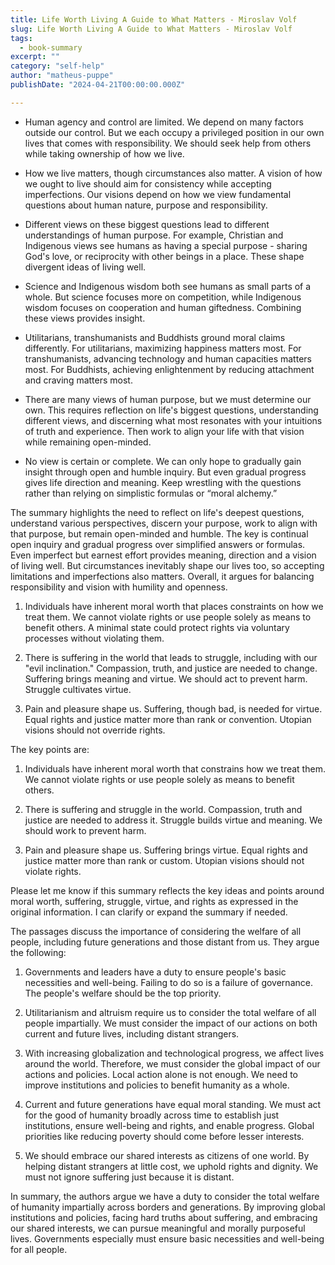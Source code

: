 ```yaml
---
title: Life Worth Living A Guide to What Matters - Miroslav Volf
slug: Life Worth Living A Guide to What Matters - Miroslav Volf
tags: 
  - book-summary
excerpt: ""
category: "self-help"
author: "matheus-puppe"
publishDate: "2024-04-21T00:00:00.000Z"

---
```

 

- Human agency and control are limited. We depend on many factors outside our control. But we each occupy a privileged position in our own lives that comes with responsibility. We should seek help from others while taking ownership of how we live.

- How we live matters, though circumstances also matter. A vision of how we ought to live should aim for consistency while accepting imperfections. Our visions depend on how we view fundamental questions about human nature, purpose and responsibility. 

- Different views on these biggest questions lead to different understandings of human purpose. For example, Christian and Indigenous views see humans as having a special purpose - sharing God's love, or reciprocity with other beings in a place. These shape divergent ideas of living well.

- Science and Indigenous wisdom both see humans as small parts of a whole. But science focuses more on competition, while Indigenous wisdom focuses on cooperation and human giftedness. Combining these views provides insight. 

- Utilitarians, transhumanists and Buddhists ground moral claims differently. For utilitarians, maximizing happiness matters most. For transhumanists, advancing technology and human capacities matters most. For Buddhists, achieving enlightenment by reducing attachment and craving matters most.

- There are many views of human purpose, but we must determine our own. This requires reflection on life's biggest questions, understanding different views, and discerning what most resonates with your intuitions of truth and experience. Then work to align your life with that vision while remaining open-minded.

- No view is certain or complete. We can only hope to gradually gain insight through open and humble inquiry. But even gradual progress gives life direction and meaning. Keep wrestling with the questions rather than relying on simplistic formulas or “moral alchemy.”

The summary highlights the need to reflect on life's deepest questions, understand various perspectives, discern your purpose, work to align with that purpose, but remain open-minded and humble. The key is continual open inquiry and gradual progress over simplified answers or formulas. Even imperfect but earnest effort provides meaning, direction and a vision of living well. But circumstances inevitably shape our lives too, so accepting limitations and imperfections also matters. Overall, it argues for balancing responsibility and vision with humility and openness.

 

1) Individuals have inherent moral worth that places constraints on how we treat them. We cannot violate rights or use people solely as means to benefit others. A minimal state could protect rights via voluntary processes without violating them.

2) There is suffering in the world that leads to struggle, including with our "evil inclination." Compassion, truth, and justice are needed to change. Suffering brings meaning and virtue. We should act to prevent harm. Struggle cultivates virtue. 

3) Pain and pleasure shape us. Suffering, though bad, is needed for virtue. Equal rights and justice matter more than rank or convention. Utopian visions should not override rights.

The key points are:

1) Individuals have inherent moral worth that constrains how we treat them. We cannot violate rights or use people solely as means to benefit others.

2) There is suffering and struggle in the world. Compassion, truth and justice are needed to address it. Struggle builds virtue and meaning. We should work to prevent harm.

3) Pain and pleasure shape us. Suffering brings virtue. Equal rights and justice matter more than rank or custom. Utopian visions should not violate rights.

Please let me know if this summary reflects the key ideas and points around moral worth, suffering, struggle, virtue, and rights as expressed in the original information. I can clarify or expand the summary if needed.

 

The passages discuss the importance of considering the welfare of all people, including future generations and those distant from us. They argue the following:

1) Governments and leaders have a duty to ensure people's basic necessities and well-being. Failing to do so is a failure of governance. The people's welfare should be the top priority. 

2) Utilitarianism and altruism require us to consider the total welfare of all people impartially. We must consider the impact of our actions on both current and future lives, including distant strangers. 

3) With increasing globalization and technological progress, we affect lives around the world. Therefore, we must consider the global impact of our actions and policies. Local action alone is not enough. We need to improve institutions and policies to benefit humanity as a whole.

4) Current and future generations have equal moral standing. We must act for the good of humanity broadly across time to establish just institutions, ensure well-being and rights, and enable progress. Global priorities like reducing poverty should come before lesser interests.

5) We should embrace our shared interests as citizens of one world. By helping distant strangers at little cost, we uphold rights and dignity. We must not ignore suffering just because it is distant.

In summary, the authors argue we have a duty to consider the total welfare of humanity impartially across borders and generations. By improving global institutions and policies, facing hard truths about suffering, and embracing our shared interests, we can pursue meaningful and morally purposeful lives. Governments especially must ensure basic necessities and well-being for all people.
